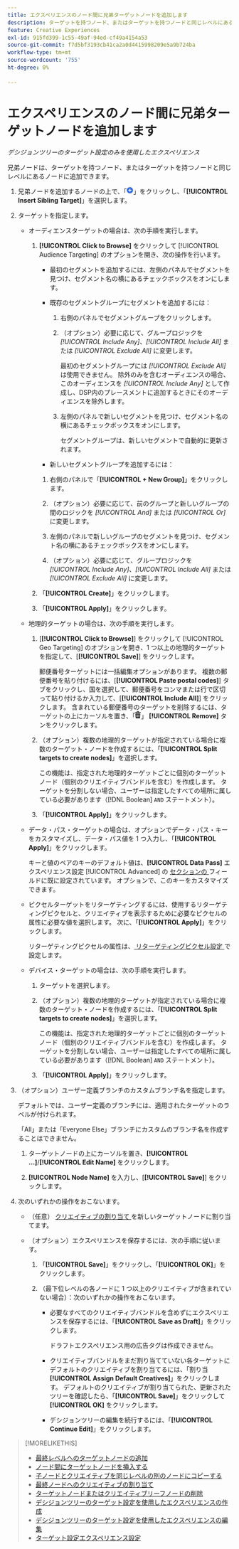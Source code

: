 ```yaml
---
title: エクスペリエンスのノード間に兄弟ターゲットノードを追加します
description: ターゲットを持つノード、またはターゲットを持つノードと同じレベルにあるノードに兄弟ノードを追加する方法を説明します。
feature: Creative Experiences
exl-id: 915fd399-1c55-49af-94ed-cf49a4154a53
source-git-commit: f7d5bf3193cb41ca2a0d4415998209e5a9b724ba
workflow-type: tm+mt
source-wordcount: '755'
ht-degree: 0%

---
```


# エクスペリエンスのノード間に兄弟ターゲットノードを追加します

*デシジョンツリーのターゲット設定のみを使用したエクスペリエンス*

兄弟ノードは、ターゲットを持つノード、またはターゲットを持つノードと同じレベルにあるノードに追加できます。

<!-- 1. Open the decision tree:

In a new experience

In an existing experience,
 -->

1. 兄弟ノードを追加するノードの上で、「![ 追加 ](/help/creative/assets/add.png " 追加 ")」をクリックし、「**[!UICONTROL Insert Sibling Target]**」を選択します。

1. ターゲットを指定します。

   * オーディエンスターゲットの場合は、次の手順を実行します。

      1. **[!UICONTROL Click to Browse]** をクリックして [!UICONTROL Audience Targeting] のオプションを開き、次の操作を行います。

         * 最初のセグメントを追加するには、左側のパネルでセグメントを見つけ、セグメント名の横にあるチェックボックスをオンにします。

         * 既存のセグメントグループにセグメントを追加するには：

            1. 右側のパネルでセグメントグループをクリックします。

            1. （オプション）必要に応じて、グループロジックを *[!UICONTROL Include Any]*、*[!UICONTROL Include All]* または *[!UICONTROL Exclude All]* に変更します。

               最初のセグメントグループには *[!UICONTROL Exclude All]* は使用できません。 除外のみを含むオーディエンスの場合、このオーディエンスを *[!UICONTROL Include Any]* として作成し、DSP内のプレースメントに追加するときにそのオーディエンスを除外します。

            1. 左側のパネルで新しいセグメントを見つけ、セグメント名の横にあるチェックボックスをオンにします。

               セグメントグループは、新しいセグメントで自動的に更新されます。

         * 新しいセグメントグループを追加するには：

         1. 右側のパネルで「**[!UICONTROL + New Group]**」をクリックします。

         1. （オプション）必要に応じて、前のグループと新しいグループの間のロジックを *[!UICONTROL And]* または *[!UICONTROL Or]* に変更します。

         1. 左側のパネルで新しいグループのセグメントを見つけ、セグメント名の横にあるチェックボックスをオンにします。

         1. （オプション）必要に応じて、グループロジックを *[!UICONTROL Include Any]*、*[!UICONTROL Include All]* または *[!UICONTROL Exclude All]* に変更します。

      1. 「**[!UICONTROL Create]**」をクリックします。

      1. 「**[!UICONTROL Apply]**」をクリックします。

   * 地理的ターゲットの場合は、次の手順を実行します。

      1. [**[!UICONTROL Click to Browse]**] をクリックして [!UICONTROL Geo Targeting] のオプションを開き、1 つ以上の地理的ターゲットを指定して、[**[!UICONTROL Save]**] をクリックします。

         郵便番号ターゲットには一括編集オプションがあります。 複数の郵便番号を貼り付けるには、[**[!UICONTROL Paste postal codes]**] タブをクリックし、国を選択して、郵便番号をコンマまたは行で区切って貼り付けるか入力して、[**[!UICONTROL Include All]**] をクリックします。 含まれている郵便番号のターゲットを削除するには、ターゲットの上にカーソルを置き、「![ 削除 ](/help/creative/assets/delete.png " 削除 ")」 **[!UICONTROL Remove]** タンをクリックします。

      1. （オプション）複数の地理的ターゲットが指定されている場合に複数のターゲット・ノードを作成するには、「**[!UICONTROL Split targets to create nodes]**」を選択します。

         この機能は、指定された地理的ターゲットごとに個別のターゲットノード（個別のクリエイティブバンドルを含む）を作成します。 ターゲットを分割しない場合、ユーザーは指定したすべての場所に属している必要があります（[!DNL Boolean] `AND` ステートメント）。

      1. 「**[!UICONTROL Apply]**」をクリックします。

   * データ・パス・ターゲットの場合は、オプションでデータ・パス・キーをカスタマイズし、データ・パス値を 1 つ入力し、「**[!UICONTROL Apply]**」をクリックします。

     キーと値のペアのキーのデフォルト値は、**[!UICONTROL Data Pass]** エクスペリエンス設定 [!UICONTROL Advanced] の [ セクションの ](experience-settings-targeting.md) フィールドに既に設定されています。 オプションで、このキーをカスタマイズできます。

   * ピクセルターゲットをリターゲティングするには、使用するリターゲティングピクセルと、クリエイティブを表示するために必要なピクセルの属性に必要な値を選択します。 次に、「**[!UICONTROL Apply]**」をクリックします。

     リターゲティングピクセルの属性は、[ リターゲティングピクセル設定 ](/help/creative/pixels/retargeting-pixel-manage.md) で設定します。

   * デバイス・ターゲットの場合は、次の手順を実行します。

      1. ターゲットを選択します。

      1. （オプション）複数の地理的ターゲットが指定されている場合に複数のターゲット・ノードを作成するには、「**[!UICONTROL Split targets to create nodes]**」を選択します。

         この機能は、指定された地理的ターゲットごとに個別のターゲットノード（個別のクリエイティブバンドルを含む）を作成します。 ターゲットを分割しない場合、ユーザーは指定したすべての場所に属している必要があります（[!DNL Boolean] `AND` ステートメント）。

      1. 「**[!UICONTROL Apply]**」をクリックします。

1. （オプション）ユーザー定義ブランチのカスタムブランチ名を指定します。

   デフォルトでは、ユーザー定義のブランチには、適用されたターゲットのラベルが付けられます。

   「All」または「Everyone Else」ブランチにカスタムのブランチ名を作成することはできません。

   1. ターゲットノードの上にカーソルを置き、**[!UICONTROL ...]**/**[!UICONTROL Edit Name]** をクリックします。

   1. **[!UICONTROL Node Name]** を入力し、[**[!UICONTROL Save]**] をクリックします。

1. 次のいずれかの操作をおこないます。

   * （任意） [ クリエイティブの割り当て ](experience-assign-creative-bundles.md) を新しいターゲットノードに割り当てます。

   * （オプション）エクスペリエンスを保存するには、次の手順に従います。

      1. 「**[!UICONTROL Save]**」をクリックし、「**[!UICONTROL OK]**」をクリックします。

      1. （最下位レベルの各ノードに 1 つ以上のクリエイティブが含まれていない場合）：次のいずれかの操作をおこないます。

         * 必要なすべてのクリエイティブバンドルを含めずにエクスペリエンスを保存するには、「**[!UICONTROL Save as Draft]**」をクリックします。

           ドラフトエクスペリエンス用の広告タグは作成できません。

         * クリエイティブバンドルをまだ割り当てていない各ターゲットにデフォルトのクリエイティブを割り当てるには、「割り当 **[!UICONTROL Assign Default Creatives]**」をクリックします。 デフォルトのクリエイティブが割り当てられた、更新されたツリーを確認したら、「**[!UICONTROL Save]**」をクリックして **[!UICONTROL OK]** をクリックします。

         * デシジョンツリーの編集を続行するには、「**[!UICONTROL Continue Edit]**」をクリックします。

>[!MORELIKETHIS]
>
>* [ 最終レベルへのターゲットノードの追加 ](experience-target-node-add-final.md)
>* [ ノード間にターゲットノードを挿入する ](experience-target-node-add-inner.md)
>* [ 子ノードとクリエイティブを同じレベルの別のノードにコピーする ](experience-target-node-copy.md)
>* [ 最終ノードへのクリエイティブの割り当て ](experience-assign-creative-bundles.md)
>* [ ターゲットノードまたはクリエイティブリーフノードの削除 ](/help/creative/experiences/experience-target-node-delete.md)
>* [ デシジョンツリーのターゲット設定を使用したエクスペリエンスの作成 ](experience-create-targeting.md)
>* [ デシジョンツリーのターゲット設定を使用したエクスペリエンスの編集 ](experience-edit-targeting.md)
>* [ ターゲット設定エクスペリエンス設定 ](experience-settings-targeting.md)
